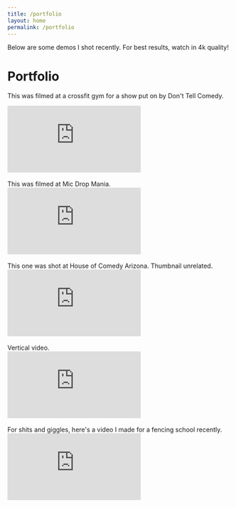 ```yaml
---
title: /portfolio
layout: home
permalink: /portfolio
---
```

Below are some demos I shot recently. For best results, watch in 4k quality!


# Portfolio
This was filmed at a crossfit gym for a show put on by Don't Tell Comedy.
<div class="responsive-video">
    <iframe src="https://www.youtube.com/embed/spOgFjmGams" title="DTC Demo" frameborder="0" allow="accelerometer; autoplay; clipboard-write; encrypted-media; gyroscope; picture-in-picture; web-share" allowfullscreen></iframe>
</div>

<br>
This was filmed at Mic Drop Mania.
<div class="responsive-video">
    <iframe src="https://www.youtube.com/embed/mVW9tKmMahU" title="CH Demo" frameborder="0" allow="accelerometer; autoplay; clipboard-write; encrypted-media; gyroscope; picture-in-picture; web-share" allowfullscreen></iframe>
</div>

<br>
This one was shot at House of Comedy Arizona. Thumbnail unrelated. 
<div class="responsive-video">
    <iframe src="https://www.youtube.com/embed/Cef2J5Dsokc" title="House of Comedy Promo (Unlisted)" frameborder="0" allow="accelerometer; autoplay; clipboard-write; encrypted-media; gyroscope; picture-in-picture; web-share" allowfullscreen></iframe>
</div>

<br>
Vertical video.
<div class="responsive-video-vert">
    <iframe src="https://www.youtube.com/embed/vVcXCZdrCiI" title="Vertical Demo" frameborder="0" allow="accelerometer; autoplay; clipboard-write; encrypted-media; gyroscope; picture-in-picture; web-share" allowfullscreen></iframe>
</div>

<br>
For shits and giggles, here's a video I made for a fencing school recently.
<div class="responsive-video">
    <iframe src="https://www.youtube.com/embed/DziMChRa0p0" title="Fencing Demo" frameborder="0" allow="accelerometer; autoplay; clipboard-write; encrypted-media; gyroscope; picture-in-picture; web-share" allowfullscreen></iframe>
</div>